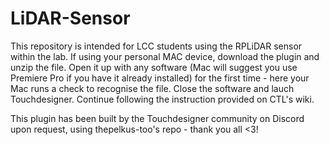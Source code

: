 # LiDAR-Sensor 
This repository is intended for LCC students using the RPLiDAR sensor within the lab. If using your personal MAC device, download the plugin and unzip the file. Open it up with any software (Mac will suggest you use Premiere Pro if you have it already installed) for the first time - here your Mac runs a check to recognise the file. Close the software and lauch Touchdesigner. Continue following the instruction provided on CTL's wiki.

This plugin has been built by the Touchdesigner community on Discord upon request, using thepelkus-too's repo - thank you all <3!
